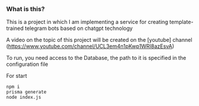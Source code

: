 ### What is this?
This is a project in which I am implementing a service for creating template-trained telegram bots based on chatgpt technology

A video on the topic of this project will be created on the [youtube] channel (https://www.youtube.com/channel/UCL3em4n1pKwp1WRl8azEsvA)

To run, you need access to the Database, the path to it is specified in the configuration file

For start
```
npm i
prisma generate
node index.js
```